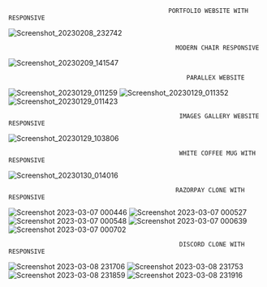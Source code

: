 
                                                PORTFOLIO WEBSITE WITH RESPONSIVE
 <!-- ![Screenshot_20230205_172256](https://user-images.githubusercontent.com/92667215/216833912-09c049c1-5136-4d8a-9b29-11100778b3b6.png) -->
![Screenshot_20230208_232742](https://user-images.githubusercontent.com/92667215/217613646-c4a72c47-b466-44ba-a13a-f4be6fed8ff5.png) 

                                                  MODERN CHAIR RESPONSIVE 
   ![Screenshot_20230209_141547](https://user-images.githubusercontent.com/92667215/217818228-8507ffe8-379a-4889-bdc2-b9f9b646b582.png)

                                                     PARALLEX WEBSITE
<!-- ![AILandpng](https://user-images.githubusercontent.com/92667215/215287577-e499aed6-6e7e-42e0-b3c0-7a52c524bce5.png) -->


![Screenshot_20230129_011259](https://user-images.githubusercontent.com/92667215/215287775-0e460abd-2e3f-4a3d-aaae-86e1d766bf2e.png)
![Screenshot_20230129_011352](https://user-images.githubusercontent.com/92667215/215287781-dac7b1cb-bd69-4578-9a6d-db4a24b150ce.png)
![Screenshot_20230129_011423](https://user-images.githubusercontent.com/92667215/215287783-41369285-cee2-4c78-a612-22896923a6d4.png)
 
                                                   IMAGES GALLERY WEBSITE  RESPONSIVE
 
<!-- ![Screenshot_20230129_103806](https://user-images.githubusercontent.com/92667215/215306273-50458fdd-4b95-4b20-89c6-4e4b22cceb6d.png) -->
![Screenshot_20230129_103806](https://user-images.githubusercontent.com/92667215/215306342-9bedabb0-98a9-4c11-9c44-fec1c514a828.png)
                                                                   
                                                   WHITE COFFEE MUG WITH RESPONSIVE
   

![Screenshot_20230130_014016](https://user-images.githubusercontent.com/92667215/215353404-c1e65734-4c11-4bdd-a994-dd3bfb6c50d0.png)




                                                  RAZORPAY CLONE WITH RESPONSIVE 
                                                  
![Screenshot 2023-03-07 000446](https://user-images.githubusercontent.com/92667215/223319829-7e8f17fa-1e07-4022-b806-a685d08c04ef.png)
![Screenshot 2023-03-07 000527](https://user-images.githubusercontent.com/92667215/223319889-04bd1e59-c025-4e1a-9f39-f8bc7aede814.png)
![Screenshot 2023-03-07 000548](https://user-images.githubusercontent.com/92667215/223319904-06060a4b-f4f6-4f40-8f08-68d6f08a1e71.png)
![Screenshot 2023-03-07 000639](https://user-images.githubusercontent.com/92667215/223319950-b95d3e8f-eb83-40a3-bcec-269bdef0f110.png)
![Screenshot 2023-03-07 000702](https://user-images.githubusercontent.com/92667215/223795729-ad1fa132-12ac-4f75-983b-187b1ee03d1e.png)




 


                                                   DISCORD CLONE WITH RESPONSIVE
![Screenshot 2023-03-08 231706](https://user-images.githubusercontent.com/92667215/223791535-99936671-1201-4a43-a100-7cb3abd3a60d.png)
![Screenshot 2023-03-08 231753](https://user-images.githubusercontent.com/92667215/223791569-2816b27b-a36c-4452-8b77-394e049b29fa.png)
![Screenshot 2023-03-08 231859](https://user-images.githubusercontent.com/92667215/223791478-2eef4f7a-b95d-4c41-a4da-8a6a60ad3b0e.png)
![Screenshot 2023-03-08 231916](https://user-images.githubusercontent.com/92667215/223791410-8a5c02a3-a363-4c46-abeb-bd3492af1023.png)



